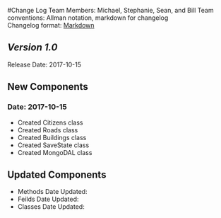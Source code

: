 #Change Log
Team Members: Michael, Stephanie, Sean, and Bill
Team conventions: Allman notation, markdown for changelog  
Changelog format: [Markdown](https://github.com/adam-p/markdown-here/wiki/Markdown-Cheatsheet) 

## *Version 1.0*

Release Date: 2017-10-15

## New Components

### Date: 2017-10-15
- Created Citizens class
- Created Roads class
- Created Buildings class
- Created SaveState class
- Created MongoDAL class

## Updated Components

- Methods
   Date Updated:  
- Feilds
   Date Updated:  
- Classes
   Date Updated:  
